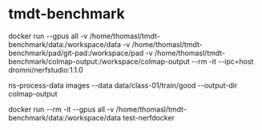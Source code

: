 # tmdt-benchmark

docker run --gpus all -v /home/thomasl/tmdt-benchmark/data:/workspace/data -v /home/thomasl/tmdt-benchmark/pad/git-pad:/workspace/pad -v /home/thomasl/tmdt-benchmark/colmap-output:/workspace/colmap-output --rm -it --ipc=host dromni/nerfstudio:1.1.0

ns-process-data images --data data/class-01/train/good --output-dir colmap-output


docker run --rm -it --gpus all -v /home/thomasl/tmdt-benchmark/data:/workspace/data test-nerfdocker